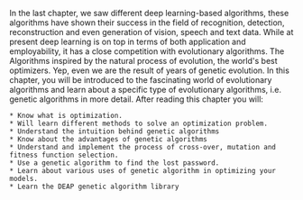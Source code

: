 In the last chapter, we saw different deep learning-based algorithms, these algorithms have shown their success in the field of recognition, detection, reconstruction and even generation of vision, speech and text data. While at present deep learning is on top in terms of both application and employability, it has a close competition with evolutionary algorithms. The Algorithms inspired by the natural process of evolution, the world's best optimizers. Yep, even we are the result of years of genetic evolution. In this chapter, you will be introduced to the fascinating world of evolutionary algorithms and learn about a specific type of evolutionary algorithms, i.e. genetic algorithms in more detail. After reading this chapter you will:

    * Know what is optimization.
    * Will learn different methods to solve an optimization problem.
    * Understand the intuition behind genetic algorithms
    * Know about the advantages of genetic algorithms
    * Understand and implement the process of cross-over, mutation and fitness function selection.
    * Use a genetic algorithm to find the lost password.
    * Learn about various uses of genetic algorithm in optimizing your models.
    * Learn the DEAP genetic algorithm library
